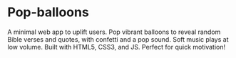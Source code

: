 # Pop-balloons
A minimal web app to uplift users. Pop vibrant balloons to reveal random Bible verses and quotes, with confetti and a pop sound. Soft music plays at low volume. Built with HTML5, CSS3, and JS. Perfect for quick motivation!
